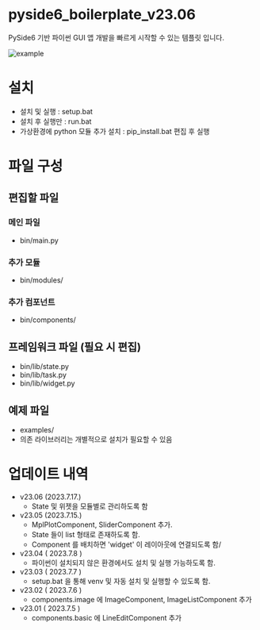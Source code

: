 # pyside6_boilerplate_v23.06
PySide6 기반 파이썬 GUI 앱 개발을 빠르게 시작할 수 있는 템플릿 입니다.

![example](https://github.com/active0831/pyside6_generic_v23.01/assets/91447903/3e7ba597-0182-411f-b351-7d442a9397af)

# 설치 
 - 설치 및 실행 : setup.bat
 - 설치 후 실행만 : run.bat
 - 가상환경에 python 모듈 추가 설치 : pip_install.bat 편집 후 실행

# 파일 구성

## 편집할 파일

### 메인 파일
 - bin/main.py

### 추가 모듈
 - bin/modules/

### 추가 컴포넌트
 - bin/components/

## 프레임워크 파일 (필요 시 편집)
 - bin/lib/state.py
 - bin/lib/task.py
 - bin/lib/widget.py

## 예제 파일
 - examples/
 - 의존 라이브러리는 개별적으로 설치가 필요할 수 있음

# 업데이트 내역
  - v23.06 (2023.7.17.)      
      - State 및 위젯을 모듈별로 관리하도록 함
  - v23.05 (2023.7.15.)
      - MplPlotComponent, SliderComponent 추가.
      - State 들이 list 형태로 존재하도록 함.
      - Component 를 배치하면 'widget' 이 레이아웃에 연결되도록 함/
  - v23.04 ( 2023.7.8 )
    - 파이썬이 설치되지 않은 환경에서도 설치 및 실행 가능하도록 함. 
  - v23.03 ( 2023.7.7 )
    - setup.bat 을 통해 venv 및 자동 설치 및 실행할 수 있도록 함. 
  - v23.02 ( 2023.7.6 )
    - components.image 에 ImageComponent, ImageListComponent 추가 
  - v23.01 ( 2023.7.5 )
    - components.basic 에 LineEditComponent 추가 

